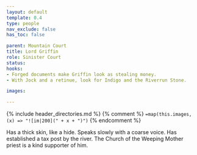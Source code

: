 ```yaml
---
layout: default
template: 0.4
type: people
nav_exclude: false
has_toc: false

parent: Mountain Court
title: Lord Griffin
role: Sinister Court
status:
hooks:
- Forged documents make Griffin look as stealing money.
- With Jock and a retinue, look for Indigo and the Riverrun Stone.

images:

---
```


{% include header_directories.md %}
{% comment %}
`=map(this.images, (x) => "![im|200](" + x + ")")`
{% endcomment %}

Has a thick skin, like a hide.
Speaks slowly with a coarse voice.
Has established a tax post by the river.
The Church of the Weeping Mother priest is a kind supporter of him.
